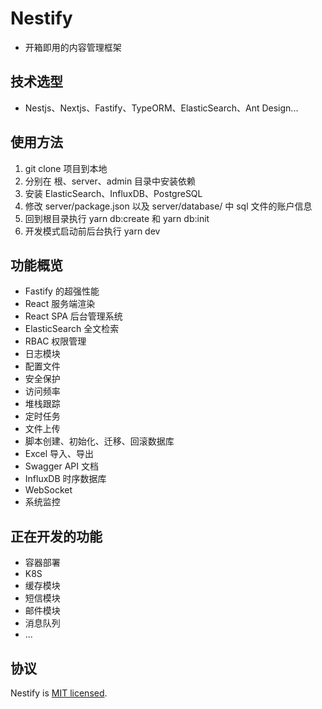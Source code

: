 # Nestify

-   开箱即用的内容管理框架

## 技术选型

-   Nestjs、Nextjs、Fastify、TypeORM、ElasticSearch、Ant Design...

## 使用方法

1. git clone 项目到本地
2. 分别在 根、server、admin 目录中安装依赖
3. 安装 ElasticSearch、InfluxDB、PostgreSQL
4. 修改 server/package.json 以及 server/database/ 中 sql 文件的账户信息
5. 回到根目录执行 yarn db:create 和 yarn db:init
6. 开发模式启动前后台执行 yarn dev

## 功能概览

-   Fastify 的超强性能
-   React 服务端渲染
-   React SPA 后台管理系统
-   ElasticSearch 全文检索
-   RBAC 权限管理
-   日志模块
-   配置文件
-   安全保护
-   访问频率
-   堆栈跟踪
-   定时任务
-   文件上传
-   脚本创建、初始化、迁移、回滚数据库
-   Excel 导入、导出
-   Swagger API 文档
-   InfluxDB 时序数据库
-   WebSocket
-   系统监控

## 正在开发的功能

-   容器部署
-   K8S
-   缓存模块
-   短信模块
-   邮件模块
-   消息队列
-   ...

## 协议

Nestify is [MIT licensed](LICENSE).
